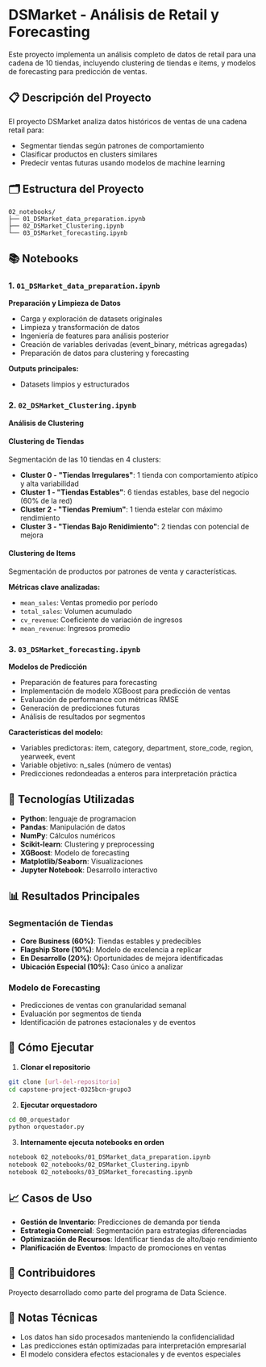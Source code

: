 # DSMarket - Análisis de Retail y Forecasting

Este proyecto implementa un análisis completo de datos de retail para una cadena de 10 tiendas, incluyendo clustering de tiendas e items, y modelos de forecasting para predicción de ventas.

## 📋 Descripción del Proyecto

El proyecto DSMarket analiza datos históricos de ventas de una cadena retail para:
- Segmentar tiendas según patrones de comportamiento
- Clasificar productos en clusters similares
- Predecir ventas futuras usando modelos de machine learning

## 🗂️ Estructura del Proyecto

```
02_notebooks/
├── 01_DSMarket_data_preparation.ipynb
├── 02_DSMarket_Clustering.ipynb
└── 03_DSMarket_forecasting.ipynb
```

## 📚 Notebooks

### 1. `01_DSMarket_data_preparation.ipynb`
**Preparación y Limpieza de Datos**

- Carga y exploración de datasets originales
- Limpieza y transformación de datos
- Ingeniería de features para análisis posterior
- Creación de variables derivadas (event_binary, métricas agregadas)
- Preparación de datos para clustering y forecasting

**Outputs principales:**
- Datasets limpios y estructurados

### 2. `02_DSMarket_Clustering.ipynb`
**Análisis de Clustering**

#### Clustering de Tiendas
Segmentación de las 10 tiendas en 4 clusters:

- **Cluster 0 - "Tiendas Irregulares"**: 1 tienda con comportamiento atípico y alta variabilidad
- **Cluster 1 - "Tiendas Estables"**: 6 tiendas estables, base del negocio (60% de la red)
- **Cluster 2 - "Tiendas Premium"**: 1 tienda estelar con máximo rendimiento
- **Cluster 3 - "Tiendas Bajo Renidimiento"**: 2 tiendas con potencial de mejora

#### Clustering de Items
Segmentación de productos por patrones de venta y características.

**Métricas clave analizadas:**
- `mean_sales`: Ventas promedio por período
- `total_sales`: Volumen acumulado
- `cv_revenue`: Coeficiente de variación de ingresos
- `mean_revenue`: Ingresos promedio

### 3. `03_DSMarket_forecasting.ipynb`
**Modelos de Predicción**

- Preparación de features para forecasting
- Implementación de modelo XGBoost para predicción de ventas
- Evaluación de performance con métricas RMSE
- Generación de predicciones futuras
- Análisis de resultados por segmentos

**Características del modelo:**
- Variables predictoras: item, category, department, store_code, region, yearweek, event
- Variable objetivo: n_sales (número de ventas)
- Predicciones redondeadas a enteros para interpretación práctica

## 🔧 Tecnologías Utilizadas

- **Python**: lenguaje de programacion
- **Pandas**: Manipulación de datos
- **NumPy**: Cálculos numéricos
- **Scikit-learn**: Clustering y preprocessing
- **XGBoost**: Modelo de forecasting
- **Matplotlib/Seaborn**: Visualizaciones
- **Jupyter Notebook**: Desarrollo interactivo

## 📊 Resultados Principales

### Segmentación de Tiendas
- **Core Business (60%)**: Tiendas estables y predecibles
- **Flagship Store (10%)**: Modelo de excelencia a replicar
- **En Desarrollo (20%)**: Oportunidades de mejora identificadas
- **Ubicación Especial (10%)**: Caso único a analizar

### Modelo de Forecasting
- Predicciones de ventas con granularidad semanal
- Evaluación por segmentos de tienda
- Identificación de patrones estacionales y de eventos

## 🚀 Cómo Ejecutar

1. **Clonar el repositorio**
```bash
git clone [url-del-repositorio]
cd capstone-project-0325bcn-grupo3
```

2. **Ejecutar orquestadoro**
```bash
cd 00_orquestador
python orquestador.py
```

3. **Internamente ejecuta notebooks en orden**
```bash
notebook 02_notebooks/01_DSMarket_data_preparation.ipynb
notebook 02_notebooks/02_DSMarket_Clustering.ipynb
notebook 02_notebooks/03_DSMarket_forecasting.ipynb
```

## 📈 Casos de Uso

- **Gestión de Inventario**: Predicciones de demanda por tienda
- **Estrategia Comercial**: Segmentación para estrategias diferenciadas
- **Optimización de Recursos**: Identificar tiendas de alto/bajo rendimiento
- **Planificación de Eventos**: Impacto de promociones en ventas

## 👥 Contribuidores

Proyecto desarrollado como parte del programa de Data Science.

## 📝 Notas Técnicas

- Los datos han sido procesados manteniendo la confidencialidad
- Las predicciones están optimizadas para interpretación empresarial
- El modelo considera efectos estacionales y de eventos especiales
